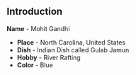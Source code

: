 ## Introduction

**Name** - Mohit Gandhi

* **Place** - North Carolina, United States
* **Dish** - Indian Dish called Gulab Jamun
* **Hobby** - River Rafting
* **Color** - Blue
